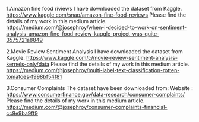 
1.Amazon fine food riviews
 I have downloaded the dataset from Kaggle. 
 https://www.kaggle.com/snap/amazon-fine-food-reviews
Please find the details of my work in this medium article. 
https://medium.com/@josephroy/when-i-decided-to-work-on-sentiment-analysis-amazon-fine-food-review-kaggle-project-was-quite-3575721a8849


2.Movie Review Sentiment Analysis
I have downloaded the dataset from Kaggle. 
https://www.kaggle.com/c/movie-review-sentiment-analysis-kernels-only/data
Please find the details of my work in this medium article.
https://medium.com/@josephroy/multi-label-text-classification-rotten-tomatoes-f998bf54f81

3.Consumer Complaints
The dataset have been downloaded from:
Website : https://www.consumerfinance.gov/data-research/consumer-complaints/
Please find the details of my work in this medium article.
https://medium.com/@josephroy/consumer-complaints-financial-cc9e9ba9ff9

